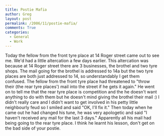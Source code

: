 ```yaml
---
title: Postie Mafia
author: Greg
layout: post
permalink: /2006/11/postie-mafia/
comments: True
categories:
  - General
  - Work
---
```

Today the fellow from the front tyre place at 14 Roger street came out to see me. We'd had a little altercation a few days earlier. This altercation was because at 14 Roger street there are 3 businesses, the brothel and two tyre shops. The mail going for the brothel is addressed to 14a but the two tyre places are both just addressed to 14, so understandably I get them confused. The fellow from the front tyre place had threatened to "throw their (the rear tyre places') mail into the street if he gets it again." He went on to tell me that the rear tyre place is competition and the he doesn't want anything to do with them but he doesn't mind giving the brothel their mail :) I didn't really care and I didn't want to get involved in his petty little neighbourly feud so I smiled and said "OK, I'll fix it." Then today when he came out he had changed his tune, he was very apologetic and said "I haven't received any mail for the last 3 days." Apparently all his mail had being going to the rear tyre place. I think he learnt his lesson, don't get on the bad side of your postie.